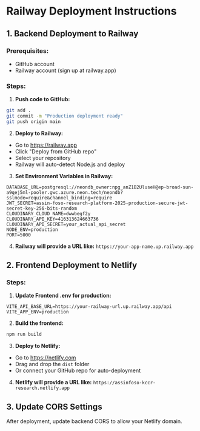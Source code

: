 # Railway Deployment Instructions

## 1. Backend Deployment to Railway

### Prerequisites:
- GitHub account
- Railway account (sign up at railway.app)

### Steps:

1. **Push code to GitHub:**
```bash
git add .
git commit -m "Production deployment ready"
git push origin main
```

2. **Deploy to Railway:**
- Go to https://railway.app
- Click "Deploy from GitHub repo"
- Select your repository
- Railway will auto-detect Node.js and deploy

3. **Set Environment Variables in Railway:**
```
DATABASE_URL=postgresql://neondb_owner:npg_anZ1B2UluseH@ep-broad-sun-a9qej5ml-pooler.gwc.azure.neon.tech/neondb?sslmode=require&channel_binding=require
JWT_SECRET=assin-foso-research-platform-2025-production-secure-jwt-secret-key-256-bits-random
CLOUDINARY_CLOUD_NAME=dwwbegf2y
CLOUDINARY_API_KEY=416313624663736
CLOUDINARY_API_SECRET=your_actual_api_secret
NODE_ENV=production
PORT=5000
```

4. **Railway will provide a URL like:**
`https://your-app-name.up.railway.app`

## 2. Frontend Deployment to Netlify

### Steps:

1. **Update Frontend .env for production:**
```
VITE_API_BASE_URL=https://your-railway-url.up.railway.app/api
VITE_APP_ENV=production
```

2. **Build the frontend:**
```bash
npm run build
```

3. **Deploy to Netlify:**
- Go to https://netlify.com
- Drag and drop the `dist` folder
- Or connect your GitHub repo for auto-deployment

4. **Netlify will provide a URL like:**
`https://assinfoso-kccr-research.netlify.app`

## 3. Update CORS Settings

After deployment, update backend CORS to allow your Netlify domain.
